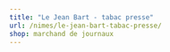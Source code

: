 ```yaml
---
title: "Le Jean Bart - tabac presse"
url: /nimes/le-jean-bart-tabac-presse/
shop: marchand de journaux
---
```

